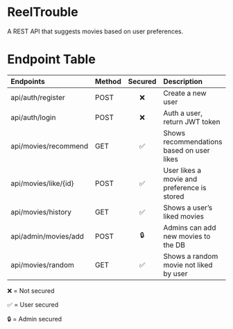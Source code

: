 # ReelTrouble
A REST API that suggests movies based on user preferences.


# Endpoint Table

| Endpoints            | Method   | Secured      | Description                               |
|:---------------------|:---------|:------------:|:------------------------------------------|
| api/auth/register       | POST     | ❌          | Create a new user                         |
| api/auth/login         | POST     | ❌          | Auth a user, return JWT token             |
| api/movies/recommend   | GET      | ✅          | Shows recommendations based on user likes |
| api/movies/like/{id}   | POST     | ✅          | User likes a movie and preference is stored |
| api/movies/history     | GET      | ✅          | Shows a user’s liked movies               |
| api/admin/movies/add   | POST     | 🔒          | Admins can add new movies to the DB       |
| api/movies/random      | GET      | ✅          | Shows a random movie not liked by user    |

❌ = Not secured

✅ = User secured

🔒 = Admin secured
